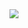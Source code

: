 <img src="https://capsule-render.vercel.app/api?type=wave&color=auto&height=300&section=header&text=Chanung's%Github!&fontSize=90" />

